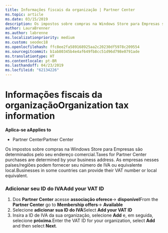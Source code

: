 ```yaml
---
title: Informações fiscais da organização | Partner Center
ms.topic: article
ms.date: 03/15/2019
description: Os impostos sobre compras na Windows Store para Empresas são determinados pelo seu endereço comercial. As empresas nesses países/regiões podem fornecer seu número de IVA ou equivalente local.
author: LauraBrenner
ms.author: labrenne
ms.localizationpriority: medium
ms.custom: seodec18
ms.openlocfilehash: ffc8ee2fa589168925aa2c20230df5978c209554
ms.sourcegitcommit: b1ab80345b4e4af649fb8cc51d96d798e0791ade
ms.translationtype: HT
ms.contentlocale: pt-BR
ms.lasthandoff: 04/23/2019
ms.locfileid: "62134226"
---
```

# <a name="organization-tax-information"></a><span data-ttu-id="d451c-104">Informações fiscais da organização</span><span class="sxs-lookup"><span data-stu-id="d451c-104">Organization tax information</span></span>

<span data-ttu-id="d451c-105">**Aplica-se a**</span><span class="sxs-lookup"><span data-stu-id="d451c-105">**Applies to**</span></span>

-  <span data-ttu-id="d451c-106">Partner Center</span><span class="sxs-lookup"><span data-stu-id="d451c-106">Partner Center</span></span>

<span data-ttu-id="d451c-107">Os impostos sobre compras na Windows Store para Empresas são determinados pelo seu endereço comercial.</span><span class="sxs-lookup"><span data-stu-id="d451c-107">Taxes for Partner Center purchases are determined by your business address.</span></span> <span data-ttu-id="d451c-108">As empresas nesses países/regiões podem fornecer seu número de IVA ou equivalente local.</span><span class="sxs-lookup"><span data-stu-id="d451c-108">Businesses in some countries can provide their VAT number or local equivalent.</span></span>

### <a name="add-your-vat-id"></a><span data-ttu-id="d451c-109">Adicionar seu ID do IVA</span><span class="sxs-lookup"><span data-stu-id="d451c-109">Add your VAT ID</span></span>

1.  <span data-ttu-id="d451c-110">Dos **Partner Center** acesse **associação oferece**-> **disponível**</span><span class="sxs-lookup"><span data-stu-id="d451c-110">From the **Partner Center** go to **Membership offers**-> **Available**</span></span>
2.  <span data-ttu-id="d451c-111">Selecione **adicionar sua ID do IVA**</span><span class="sxs-lookup"><span data-stu-id="d451c-111">Select **Add your VAT ID**</span></span>
3.  <span data-ttu-id="d451c-112">Insira a ID de IVA da sua organização, selecione **Add** e, em seguida, selecione **próxima**.</span><span class="sxs-lookup"><span data-stu-id="d451c-112">Enter the VAT ID for your organization, select **Add** and then select **Next**.</span></span>





 



